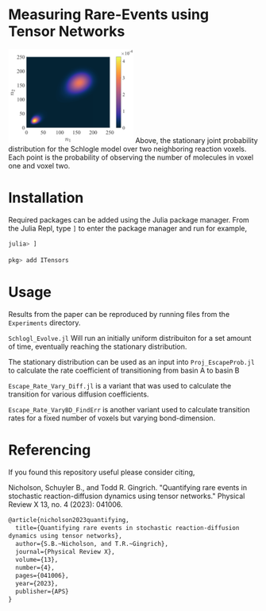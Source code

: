 # Measuring Rare-Events using Tensor Networks
<img src="Git_Figures/JointPDF_250M_2L.png" width=50% height=50%>
Above, the stationary joint probability distribution for the Schlogle model over two neighboring reaction voxels. Each point is the probability of observing the number of molecules in voxel one and voxel two.

# Installation
Required packages can be added using the Julia package manager. From the Julia Repl, type `]` to enter the package manager and run for example,
```julia
julia> ]

pkg> add ITensors
```

# Usage
Results from the paper can be reproduced by running files from the ``Experiments`` directory.

``Schlogl_Evolve.jl`` Will run an initially uniform distribuiton for a set amount of time, eventually reaching the stationary distribution.

The stationary distribution can be used as an input into ``Proj_EscapeProb.jl`` to calculate the rate coefficient of transitioning from basin A to basin B

``Escape_Rate_Vary_Diff.jl`` is a variant that was used to calculate the transition for various diffusion coefficients.

``Escape_Rate_VaryBD_FindErr`` is another variant used to calculate transition rates for a fixed number of voxels but varying bond-dimension.

# Referencing
If you found this repository useful please consider citing,

Nicholson, Schuyler B., and Todd R. Gingrich. "Quantifying rare events in stochastic reaction-diffusion dynamics using tensor networks." Physical Review X 13, no. 4 (2023): 041006.

```
@article{nicholson2023quantifying,
  title={Quantifying rare events in stochastic reaction-diffusion dynamics using tensor networks},
  author={S.B.~Nicholson, and T.R.~Gingrich},
  journal={Physical Review X},
  volume={13},
  number={4},
  pages={041006},
  year={2023},
  publisher={APS}
}
```
